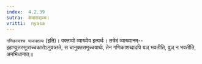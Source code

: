 ```yaml
---
index:  4.2.39
sutra:  केदाराद्यञ्च।
vritti:  nyasa
---
```


`गणिकायाश्च यञ्वक्तव्यः` (इति)। वक्तव्यो व्याख्येय इत्यर्थः। तत्रेदं व्याख्यानम्-- इहाप्युत्तरसूत्राच्चकारोऽनुवत्र्तते, स चानुक्तसमुच्चयार्थः, तेन गणिकाशब्दादपि यञ् भवतीति, वुञ् न भवतीति, अनभिधानात्॥
